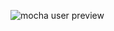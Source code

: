 ![mocha user preview](https://github-readme-stats.vercel.app/api?username=LumosityTheLamp&show_icons=true&bg_color=1e1e2e&text_color=cdd6f4&icon_color=cba6f7&title_color=94e2d5)
